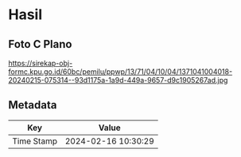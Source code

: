 # Hasil

## Foto C Plano

https://sirekap-obj-formc.kpu.go.id/60bc/pemilu/ppwp/13/71/04/10/04/1371041004018-20240215-075314--93d1175a-1a9d-449a-9657-d9c1905267ad.jpg


## Metadata

| Key        | Value               |
| ---------- | ------------------- |
| Time Stamp | 2024-02-16 10:30:29 |



